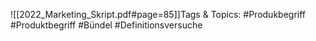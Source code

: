 
![[2022_Marketing_Skript.pdf#page=85]]Tags & Topics:
   #Produkbegriff
   #Produktbegriff
   #Bündel
   #Definitionsversuche